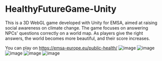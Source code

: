 # HealthyFutureGame-Unity
This is a 3D WebGL game developed with Unity for EMSA, aimed at raising social awareness on climate change. The game focuses on answering NPCs' questions correctly on a world map. As players give the right answers, the world becomes more beautiful, and their score increases.

You can play on https://emsa-europe.eu/public-health/
![image](https://github.com/user-attachments/assets/605d2e4c-d365-4745-9ae5-cb261df1dce0)
![image](https://github.com/user-attachments/assets/652c53ba-d79b-4433-8675-d6cf5fef7b76)
![image](https://github.com/user-attachments/assets/32348361-46ea-4481-9cb2-45a5d581aaa8)
![image](https://github.com/user-attachments/assets/6294a9cc-e8f3-4d27-8000-14737f92addc)
![image](https://github.com/user-attachments/assets/1e28cfeb-617d-406a-84e5-5dc22ee1bea0)





